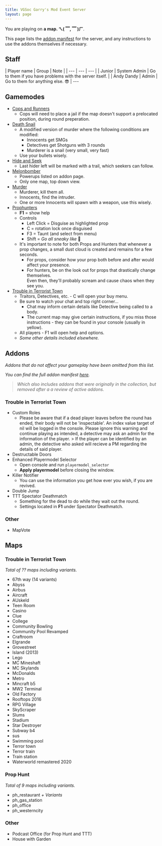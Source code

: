 ```yaml
---
title: VGSoc Garry's Mod Event Server
layout: page
---
```


You are playing on <b id="map">a map. ㄟ( ▔, ▔ )ㄏ</b>.
<script>
  let query = new URL(location.href).searchParams;
  if (query.has("map") {% raw %}&&{% endraw %} query.get("map") !== "")
    document.getElementById("map").innerText = query.get("map");
</script>

This page lists the [addon manifest](https://steamcommunity.com/sharedfiles/filedetails/?id=2419161901) for the server, and any instructions to use the addons themselves if necessary.

## Staff

<span class="blue">
| Player name | Group | Note |
| --- | --- | --- |
| Junior | System Admin | Go to them if you have problems with the server itself. |
| Andy Dandy | Admin | Go to them for anything else. 😎 |
</span>
---

<!-- If you cannot play well with others, you may be removed from the game for a few rounds. -->

## Gamemodes

- [Cops and Runners](https://steamcommunity.com/sharedfiles/filedetails/?id=277013349)
  - Cops will need to place a jail if the map doesn't support a prelocated position, during round preperation.
- [Death Snail](https://steamcommunity.com/sharedfiles/filedetails/?id=1912961895)
  - A modified version of murder where the following conditions are modified:
    - Innocents get SMGs
    - Detectives get Shotguns with 3 rounds
    - Murderer is a snail (very small, very fast)
  - Use your bullets wisely.
- [Hide and Seek](https://steamcommunity.com/sharedfiles/filedetails/?id=266512527)
  - Last hider left will be marked with a trail, which seekers can follow.
- [Melonbomber](https://steamcommunity.com/sharedfiles/filedetails/?id=237537750)
  - Powerups listed on addon page.
  - Only one map, top down view.
- [Murder](https://steamcommunity.com/sharedfiles/filedetails/?id=187073946)
  - Murderer, kill them all.
  - Innocents, find the intruder.
  - One or more Innocents will spawn with a weapon, use this wisely.
- [Prophunters](https://steamcommunity.com/sharedfiles/filedetails/?id=260275546)
  - **F1** = show help
  - Controls
    - Left Click = Disguise as highlighted prop
    - C = rotation lock once disguised
    - F3 = Taunt (and select from menu)
    - Shift = *Go all sneaky like* 🤣
  - It's important to note for both Props and Hunters that whenever a prop changes, a small dust cloud is created and remains for a few seconds.
    - For props, consider how your prop both before and after would affect your presence.
    - For hunters, be on the look out for props that drastically change themselves.  
      Even then, they'll probably scream and cause chaos when they see you.
- [Trouble in Terrorist Town](https://www.troubleinterroristtown.com)
  - Traitors, Detectives, etc. - C will open your buy menu.
  - Be sure to watch your chat and top right corner...
    - Chat may inform certain details like Detective being called to a body.
    - The current map may give certain instructions, if you miss those instructions - they can be found in your console (usually in <span class="yellow">yellow</span>).
  - All players - F1 will open help and options.
  - _Some other details included elsewhere._

## Addons

_Addons that do not affect your gameplay have been omitted from this list._

_You can find the full addon manifest [here](https://docs.google.com/spreadsheets/d/1wcwdczhtGeTBRz9qkBo2mWE5PNGk0Lseyba3Bwu3_U4/edit?usp=sharing)._
> _Which also includes addons that were originally in the collection, but removed after a a review of active addons._

### Trouble in Terrorist Town

- Custom Roles
  - <span class="red">
    Please be aware that if a dead player leaves before the round has ended, their body will not be 'inspectable'.
    An index value target of nil will be logged in the console.
    Please ignore this warning and continue playing as intended, a detective may ask an admin for the information of the player.
    > If the player can be identified by an admin, the detective who asked will recieve a PM regarding the details of said player.
    </span>
- Destructable Doors
- Enhanced Playermodel Selector
  - Open console and run `playermodel_selector`
  - **Apply playermodel** before closing the window.
- Killer Notifier
  - You can use the information you get how ever you wish, if you are revived.
- Double Jump
- TTT Spectator Deathmatch
  - Something for the dead to do while they wait out the round.
  - Settings located in **F1** under Spectator Deathmatch.

### Other

- MapVote

## Maps

### Trouble in Terrorist Town

_Total of ?? maps including variants._

- 67th way (14 variants)
- Abyss
- Airbus
- Aircraft
- AUskeld
- Teen Room
- Casino
- Clue
- College
- Community Bowling
- Community Pool Revamped
- Craftroom
- Elgrande
- Grovestreet
- Island (2013)
- Lego
- MC Mineshaft
- MC Skylands
- McDonalds
- Metro
- Mincraft b5
- MW2 Terminal
- Old Factory
- Rooftops 2016
- RPG Village
- SkyScraper
- Slums
- Stadium
- Star Destroyer
- Subway b4
- sus
- Swimming pool
- Terror town
- Terror train
- Train station
- Waterworld remastered 2020

### Prop Hunt

_Total of 9 maps including variants._

- ph_restaurant *+ Variants*
- ph_gas_station
- ph_office
- ph_westerncity

### Other

- Podcast Office (for Prop Hunt and TTT)
- House with Garden
